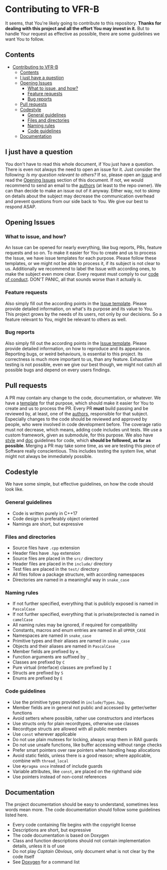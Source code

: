 # Contributing to VFR-B

It seems, that You're likely going to contribute to this repository. **Thanks for dealing with this project and all the effort You may invest in it.**
But to handle Your request as effective as possible, there are some guidelines we want You to follow.

## Contents

- [Contributing to VFR-B](#contributing-to-vfr-b)
  - [Contents](#contents)
  - [I just have a question](#i-just-have-a-question)
  - [Opening Issues](#opening-issues)
    - [What to issue, and how?](#what-to-issue-and-how)
    - [Feature requests](#feature-requests)
    - [Bug reports](#bug-reports)
  - [Pull requests](#pull-requests)
  - [Codestyle](#codestyle)
    - [General guidelines](#general-guidelines)
    - [Files and directories](#files-and-directories)
    - [Naming rules](#naming-rules)
    - [Code guidelines](#code-guidelines)
  - [Documentation](#documentation)

## I just have a question

You don't have to read this whole document, if You just have a question. There is even not always the need to open an issue for it. Just consider the following: _Is my question relevant to others?_ If so, please open an [issue](ISSUE_TEMPLATE/question.md) and read the [Opening Issues](#opening-issues) section of this document. If not, we would recommend to send an email to the [authors](AUTHORS.md) (at least to the repo owner). We can than decide to make an issue out of it anyway. Either way, not to skimp on details about the subject may decrease the communication overhead and prevent questions from our side back to You. We give our best to respond ASAP.

## Opening Issues

### What to issue, and how?

An Issue can be opened for nearly everything, like bug reports, PRs, feature requests and so on.
To make it easier for You to create and us to process the Issue, we have issue templates for each purpose. Please follow these templates, or we might not be able to process it, if its subject is not clear to us. Additionally we recommend to label the Issue with according ones, to make the subject even more clear. Every request must comply to our [code of conduct](CODE_OF_CONDUCT.md). DON'T PANIC, all that sounds worse than it actually is.

### Feature requests

Also simply fill out the according points in the [Issue template](ISSUE_TEMPLATE/feature_request.md). Please provide detailed information, on what's its purpose and its value to You. This project grows by the needs of its users, not only by our decisions. So a feature relevant to You, might be relevant to others as well.

### Bug reports

Also simply fill out the according points in the [Issue template](ISSUE_TEMPLATE/bug_report.md). Please provide detailed information, on how to reproduce and its appearance. Reporting bugs, or weird behaviours, is essential to this project. Its correctness is much more important to us, than any feature. Exhaustive testing is not possible, even we give our best though, we might not catch all possible bugs and depend on every users findings.

## Pull requests

A PR may contain any change to the code, documentation, or whatever. We have a [template](pull_request_template.md) for that purpose, which should make it easier for You to create and us to process the PR. Every PR **must** build passing and be reviewed by, at least, one of the [authors](AUTHORS.md), responsible for that subject. Especially changes to the code should be reviewed and approved by people, who were involved in code development before. The coverage ratio must not decrease, which means, adding code includes unit tests. We use a custom framework, given as submodule, for this purpose. We also have [style](#codestyle) and [doc](#documentation) guidelines for code, which **should be followed, as far as possible**. Merging a PR may take some time, as we are testing this piece of Software really conscientious. This includes testing the system live, what might not always be immediately possible.

## Codestyle

We have some simple, but effective guidelines, on how the code should look like.

### General guidelines

- Code is written purely in C++17
- Code design is preferably object oriented
- Namings are short, but expressive

### Files and directories

- Source files have `.cpp` extension
- Header files have `.hpp` extension
- Source files are placed in the `src/` directory
- Header files are placed in the `include/` directory
- Test files are placed in the `test/` directory
- All files follow a package structure, with according namespaces
- Directories are named in a meaningful way in `snake_case`

### Naming rules

- If not further specified, everything that is publicly exposed is named in `PascalCase`
- If not further specified, everything that is private/protected is named in `camelCase`
- All naming rules may be ignored, if required for compatibility
- Constants, macros and enum entries are named in all `UPPER_CASE`
- Namespaces are named in `snake_case`
- Primitive types and their aliases are named in `snake_case`
- Objects and their aliases are named in `PascalCase`
- Member fields are prefixed by `m_`
- Function arguments are suffixed by `_`
- Classes are prefixed by `C`
- Pure virtual (interface) classes are prefixed by `I`
- Structs are prefixed by `S`
- Enums are prefixed by `E`

### Code guidelines

- Use the primitive types provided in `include/Types.hpp`.
- Member fields are in general not public and accessed by getter/setter functions
- Avoid setters where possible, rather use constructors and interfaces
- Use structs only for plain recordtypes, otherwise use classes
- Recordtype structs are allowed with all public members
- Use `const` wherever applicable
- Do not use plain mutexes for locking, always wrap them in RAII guards
- Do not use unsafe functions, like buffer accessing without range checks
- Prefer smart pointers over raw pointers when handling heap allocations
- Avoid static fields, unless there is a good reason; where applicable, combine with `thread_local`
- Use `#pragma once` instead of include guards
- Variable attributes, like `const`, are placed on the righthand side
- Use pointers instead of non-const references

## Documentation

The project documentation should be easy to understand, sometimes less words mean more.
The code documentation should follow some guidelines listed here.

- Every code containing file begins with the copyright license
- Descriptions are short, but expressive
- The code documentation is based on Doxygen
- Class and function descriptions should not contain implementation details, unless it is of use
- Do not play _Captain Obvious_, only document what is not clear by the code itself
- See [Doxygen](http://www.stack.nl/~dimitri/doxygen/manual/commands.html) for a command list
